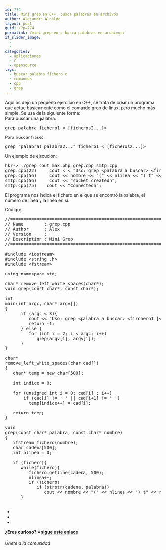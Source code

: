 ```yaml
---
id: 774
title: Mini grep en C++, busca palabras en archivos
author: Alejandro Alcalde
layout: post
guid: /?p=774
permalink: /mini-grep-en-c-busca-palabras-en-archivos/
if_slider_image:
  - 
  - 
categories:
  - aplicaciones
  - C
  - opensource
tags:
  - buscar palabra fichero c
  - comandos
  - cpp
  - grep
---
```

Aquí os dejo un pequeño ejercício en C++, se trata de crear un programa que actue básicamente como el comando grep de linux, pero mucho más simple. Se usa de la siguiente forma:  
Para buscar una palabra:

<pre lang="bash">grep palabra fichero1 &lt; [ficheros2...]></pre>

Para buscar frases:

<pre lang="bash">grep "palabra1 palabra2..." fichero1 &lt; [ficheros2...]></pre>

Un ejemplo de ejecución:

<pre lang="bash">hkr-> ./grep cout max.php grep.cpp smtp.cpp 
grep.cpp(22)     cout &lt; &lt; "Uso: grep &lt;palabra a buscar> &lt;firchero1 [&lt;ficheros...>]>" &lt; &lt; endl;
grep.cpp(56)     cout &lt;&lt; nombre &lt;&lt; "(" &lt;&lt; nlinea &lt;&lt; ") t" &lt;&lt; remove_left_white_spaces(cadena) &lt;&lt; endl;
smtp.cpp(56)     cout &lt;&lt; "socket createdn";
smtp.cpp(75)    cout &lt;&lt; "Connectedn";
</pre>

El programa nos indica el fichero en el que se encontró la palabra, el número de línea y la linea en sí.

Código:

<pre lang="cpp" >//============================================================================
// Name        : grep.cpp
// Author      : Alex
// Version     :
// Description : Mini Grep
//============================================================================

#include &lt;iostream>
#include &lt;string .h>
#include &lt;fstream>

using namespace std;

char* remove_left_white_spaces(char*);
void grep(const char*, const char*);

int
main(int argc, char* argv[])
{
      if (argc &lt; 3){
         cout &lt;&lt; "Uso: grep &lt;palabra a buscar> &lt;firchero1 [&lt;ficheros...>]>" &lt; &lt; endl;
         return -1;
      } else {
         for (int i = 2; i &lt; argc; i++)
            grep(argv[1], argv[i]);
      }
}

char*
remove_left_white_spaces(char cad[])
{
   char* temp = new char[500];

   int indice = 0;

   for (unsigned int i = 0; cad[i] ; i++)
       if (cad[i] != ' ' || cad[i+1] != ' ')
         temp[indice++] = cad[i];

   return temp;
}

void
grep(const char* palabra, const char* nombre)
{
   ifstream fichero(nombre);
   char cadena[500];
   int nlinea = 0;

   if (fichero){
      while(fichero){
         fichero.getline(cadena, 500);
         nlinea++;
         if (fichero)
            if (strstr(cadena, palabra))
               cout &lt;&lt; nombre &lt;&lt; "(" &lt;&lt; nlinea &lt;&lt; ") t" &lt;&lt; remove_left_white_spaces(cadena) &lt;&lt; endl;
      }
   
</pre>

</firchero1></fstream></string></iostream></firchero1>

<div class="sharedaddy">
  <div class="sd-content">
    <ul>
      <li>
        <a class="hastip" rel="nofollow" href="http://twitter.com/home?status=Mini grep en C++, busca palabras en archivos+http://elbauldelprogramador.com/mini-grep-en-c-busca-palabras-en-archivos/+V%C3%ADa+%40elbaulp" onclick="javascript:window.open(this.href, '', 'menubar=no,toolbar=no,resizable=yes,scrollbars=yes,height=600,width=600');return false;" title="Compartir en Twitter" target="_blank"><span class="iconbox-title"><i class="icon-twitter icon-2x"></i></span></a>
      </li>
      <li>
        <a class="hastip" rel="nofollow" href="http://www.facebook.com/sharer.php?u=http://elbauldelprogramador.com/mini-grep-en-c-busca-palabras-en-archivos/&t=Mini grep en C++, busca palabras en archivos+http://elbauldelprogramador.com/mini-grep-en-c-busca-palabras-en-archivos/+V%C3%ADa+%40elbaulp" onclick="javascript:window.open(this.href, '', 'menubar=no,toolbar=no,resizable=yes,scrollbars=yes,height=600,width=600');return false;" title="Compartir en Facebook" target="_blank"><span class="iconbox-title"><i class="icon-facebook icon-2x"></i></span></a>
      </li>
      <li>
        <a class="hastip" rel="nofollow" href="https://plus.google.com/share?url=Mini grep en C++, busca palabras en archivos+http://elbauldelprogramador.com/mini-grep-en-c-busca-palabras-en-archivos/+V%C3%ADa+%40elbaulp" onclick="javascript:window.open(this.href, '', 'menubar=no,toolbar=no,resizable=yes,scrollbars=yes,height=600,width=600');return false;" title="Compartir en G+" target="_blank"><span class="iconbox-title"><i class="icon-google-plus icon-2x"></i></span></a>
      </li>
    </ul>
  </div>
</div>

<span id="socialbottom" class="highlight style-2">

<p>
  <strong>¿Eres curioso? » <a onclick="javascript:_gaq.push(['_trackEvent','random','click-random']);" href="/index.php?random=1">sigue este enlace</a></strong>
</p>

<h6>
  Únete a la comunidad
</h6>

<div class="iconsc hastip" title="2240 seguidores">
  <a href="http://twitter.com/elbaulp" target="_blank"><i class="icon-twitter"></i></a>
</div>

<div class="iconsc hastip" title="2452 fans">
  <a href="http://facebook.com/elbauldelprogramador" target="_blank"><i class="icon-facebook"></i></a>
</div>

<div class="iconsc hastip" title="0 +1s">
  <a href="http://plus.google.com/+Elbauldelprogramador" target="_blank"><i class="icon-google-plus"></i></a>
</div>

<div class="iconsc hastip" title="Repositorios">
  <a href="http://github.com/algui91" target="_blank"><i class="icon-github"></i></a>
</div>

<div class="iconsc hastip" title="Feed RSS">
  <a href="http://elbauldelprogramador.com/feed" target="_blank"><i class="icon-rss"></i></a>
</div></span>